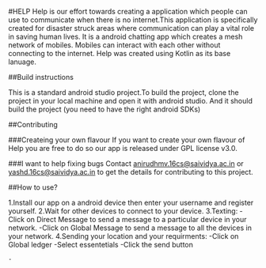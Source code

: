 #HELP 
Help  is our effort towards creating a application which people can use to communicate when there is no internet.This application is specifically created for disaster struck areas where communication can play a vital role in saving human lives. 
It is a android chatting app which creates a mesh network of mobiles. Mobiles can interact with each other without connecting  to the internet.
Help was created using Kotlin as its base lanuage.

##Build instructions

This is a standard android studio project.To build the project, clone the project in your local machine and open it with android studio.
And it should build the project (you need to have the right android SDKs)

##Contributing

###Createing your own flavour
If you want to create your own flavour of Help you are free to do so our app is released under GPL license v3.0.

###I want to help fixing bugs
Contact anirudhmv.16cs@saividya.ac.in or yashd.16cs@saividya.ac.in to get the details for contributing to this project. 

##How to use?

1.Install our app on a android device then enter your username and register yourself.
2.Wait for other devices to connect to your device.
3.Texting:
	-Click on Direct Message to send a message to a particular device in your network.
	-Click on Global Message to send a message to all the devices in your network.
4.Sending your location and your requirments:
	-Click on Global ledger
	-Select essentetials 
	-Click the send button

	-


